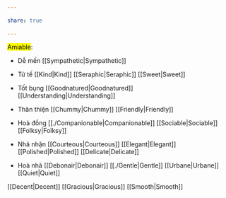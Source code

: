 ---  
share: true  
---  
<mark class="hltr-violet-periwinkle">Amiable</mark>:  
- Dễ mến [[Sympathetic|Sympathetic]]  
- Tử tế [[Kind|Kind]] [[Seraphic|Seraphic]] [[Sweet|Sweet]]  
- Tốt bụng [[Goodnatured|Goodnatured]] [[Understanding|Understanding]]  
- Thân thiện [[Chummy|Chummy]] [[Friendly|Friendly]]  
- Hoà đồng [[./Companionable|Companionable]] [[Sociable|Sociable]] [[Folksy|Folksy]]  
- Nhã nhặn [[Courteous|Courteous]] [[Elegant|Elegant]] [[Polished|Polished]] [[Delicate|Delicate]]  
- Hoà nhã [[Debonair|Debonair]] [[./Gentle|Gentle]] [[Urbane|Urbane]] [[Quiet|Quiet]]  
[[Decent|Decent]] [[Gracious|Gracious]] [[Smooth|Smooth]]
